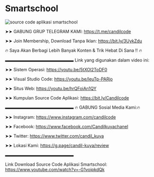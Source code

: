 # Smartschool

![source code aplikasi smartschool](https://i.ytimg.com/an_webp/-G1voipkdQk/mqdefault_6s.webp?du=3000&sqp=CN7CyJsG&rs=AOn4CLD2feXRN1-xmxWLL34z8pa5Soretw)

➤➤ GABUNG GRUP TELEGRAM KAMI: https://t.me/candilcode

➤➤ Join Membership, Download Tanpa Iklan: https://bit.ly/3UykZdu

🔥 Saya Akan Berbagi Lebih Banyak Konten & Trik Hebat Di Sana !! 🔥

▬▬▬▬▬▬▬▬▬▬▬▬▬▬▬▬
Link yang digunakan dalam video ini:

➤➤ Sistem Operasi: https://youtu.be/5tXOl2ToDF0

➤➤ Visual Studio Code: https://youtu.be/leuTp-PARjo

➤➤ Situs Web: https://youtu.be/hrQFoiAn1QY

➤➤ Kumpulan Source Code Aplikasi: https://bit.ly/Candilcode

▬▬▬▬▬▬▬▬▬▬▬▬▬▬▬▬
🔥 GABUNG Sosial Media Kami:🔥

➤➤ Instagram: https://www.instagram.com/candilcode

➤➤ Facebook: https://www.facebook.com/Candilkuyachanel

➤➤ Twitter: https://www.twitter.com/candil_kuya

➤➤ Lokasi Kami: https://g.page/candil-kuya/review

▬▬▬▬▬▬▬▬▬▬▬▬▬▬▬▬

Link Download Source Code Aplikasi Smartschool: https://www.youtube.com/watch?v=-G1voipkdQk
